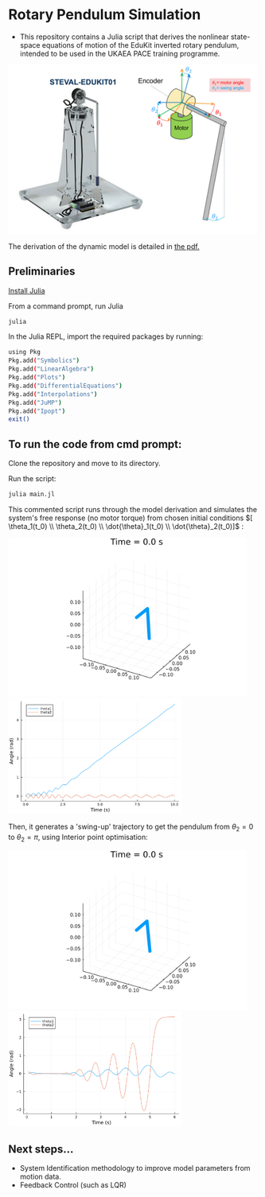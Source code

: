 # Rotary Pendulum Simulation

- This repository contains a Julia script that derives the nonlinear state-space equations of motion of the EduKit inverted rotary pendulum, intended to be used in the UKAEA PACE training programme. 

<img src="./plots/setup.png" alt="set-up" width="500"/> 

The derivation of the dynamic model is detailed in [the pdf.](https://github.com/sherschm/RotaryInvertedPendulum/blob/main/Modelling%20%26%20Simulation%20of%20a%20rotary%20inverted%20pendulum.pdf)


## Preliminaries
[Install Julia](https://docs.julialang.org/en/v1/manual/installation/)

From a command prompt, run Julia

```bash
julia
```
In the Julia REPL, import the required packages by running:
```bash
using Pkg
Pkg.add("Symbolics")
Pkg.add("LinearAlgebra")
Pkg.add("Plots")
Pkg.add("DifferentialEquations")
Pkg.add("Interpolations")
Pkg.add("JuMP")
Pkg.add("Ipopt")
exit()
```

## To run the code from cmd prompt:
Clone the repository and move to its directory.

Run the script:

```bash
julia main.jl
```

This commented script runs through the model derivation and simulates the system's free response (no motor torque) from chosen initial conditions  $[ \theta_1(t_0) \\ \theta_2(t_0) \\ \dot{\theta}_1(t_0) \\ \dot{\theta}_2(t_0)]$ :

<img src="./anims/rotary_pendulum_anim.gif" alt="response_gif" width="480"/> <img src="./plots/response.png" alt="pendulum response" width="350"/>

Then, it generates a 'swing-up' trajectory to get the pendulum from $\theta_2=0$ to $\theta_2=\pi$, using Interior point optimisation:

<img src="./anims/swing_up.gif" alt="spin-up gif" width="480"/> <img src="./plots/swing_up_traj.png" alt="swing-up response" width="350"/>

## Next steps...
- System Identification methodology to improve model parameters from motion data.
- Feedback Control (such as LQR)
